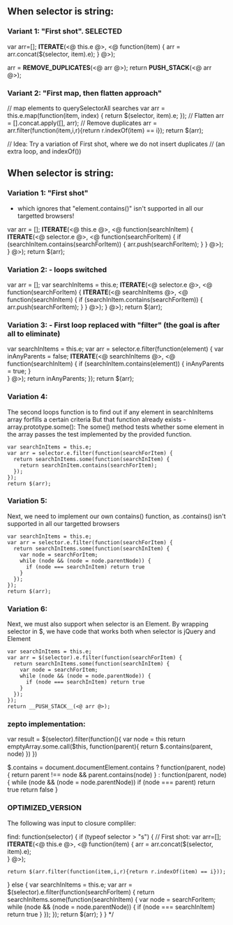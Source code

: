 ## When selector is string:

  ### Variant 1: "First shot". SELECTED
  var arr=[];
  __ITERATE__(<@ this.e @>, <@ function(item) {
    arr = arr.concat($(selector, item).e);
  } @>);

  arr = __REMOVE_DUPLICATES__(<@ arr @>);
  return __PUSH_STACK__(<@ arr @>);


  ### Variant 2: "First map, then flatten approach"

  // map elements to querySelectorAll searches
  var arr = this.e.map(function(item, index) {
    return $(selector, item).e;
  });
  // Flatten
  arr = [].concat.apply([], arr);
  // Remove duplicates
  arr = arr.filter(function(item,i,r){return r.indexOf(item) == i});
  return $(arr);


  // Idea: Try a variation of First shot, where we do not insert duplicates
  // (an extra loop, and indexOf())

## When selector is string:

### Variation 1: "First shot"
- which ignores that "element.contains()" isn't supported in all our targetted browsers!

var arr = [];
__ITERATE__(<@ this.e @>, <@ function(searchInItem) {
  __ITERATE__(<@ selector.e @>, <@ function(searchForItem) {
    if (searchInItem.contains(searchForItem)) {
      arr.push(searchForItem);
    }
  } @>);
} @>);
return $(arr);

### Variation 2: - loops switched
var arr = [];
var searchInItems = this.e;
__ITERATE__(<@ selector.e @>, <@ function(searchForItem) {
  __ITERATE__(<@ searchInItems @>, <@ function(searchInItem) {
    if (searchInItem.contains(searchForItem)) {
      arr.push(searchForItem);
    }
  } @>);
} @>);
return $(arr);

### Variation 3: - First loop replaced with "filter" (the goal is after all to eliminate)
var searchInItems = this.e;
var arr = selector.e.filter(function(element) {
  var inAnyParents = false;
  __ITERATE__(<@ searchInItems @>, <@ function(searchInItem) {
    if (searchInItem.contains(element)) {
      inAnyParents = true;
    }      
  } @>);
  return inAnyParents;
});
return $(arr);

### Variation 4:

The second loops function is to find out if any element in 
searchInItems array forfills a certain criteria
But that function already exists - array.prototype.some():
The some() method tests whether some element in the array passes the test implemented by the provided function.

```
var searchInItems = this.e;
var arr = selector.e.filter(function(searchForItem) {
  return searchInItems.some(function(searchInItem) {
    return searchInItem.contains(searchForItem);
  });
});
return $(arr);
```

### Variation 5:
Next, we need to implement our own contains() function,
as .contains() isn't supported in all our targetted browsers
```
var searchInItems = this.e;
var arr = selector.e.filter(function(searchForItem) {
  return searchInItems.some(function(searchInItem) {
    var node = searchForItem;
    while (node && (node = node.parentNode)) {
      if (node === searchInItem) return true
    }
  });
});
return $(arr);
```

### Variation 6:
Next, we must also support when selector is an Element.
By wrapping selector in $, we have code that works both when selector is jQuery and Element

```
var searchInItems = this.e;
var arr = $(selector).e.filter(function(searchForItem) {
  return searchInItems.some(function(searchInItem) {
    var node = searchForItem;
    while (node && (node = node.parentNode)) {
      if (node === searchInItem) return true
    }
  });
});
return __PUSH_STACK__(<@ arr @>);
```

### zepto implementation:
var result = $(selector).filter(function(){
    var node = this
    return emptyArray.some.call($this, function(parent){
      return $.contains(parent, node)
    })
  })

$.contains = document.documentElement.contains ?
  function(parent, node) {
    return parent !== node && parent.contains(node)
  } :
  function(parent, node) {
    while (node && (node = node.parentNode))
      if (node === parent) return true
    return false
  }



### OPTIMIZED_VERSION
The following was input to closure compliler:

find: function(selector) {
  if (typeof selector > "s") {
    // First shot:
    var arr=[];
    __ITERATE__(<@ this.e @>, <@ function(item) {
      arr = arr.concat($(selector, item).e);      
    } @>);

    return $(arr.filter(function(item,i,r){return r.indexOf(item) == i}));
  }
  else {
    var searchInItems = this.e;
    var arr = $(selector).e.filter(function(searchForItem) {
      return searchInItems.some(function(searchInItem) {
        var node = searchForItem;
        while (node && (node = node.parentNode)) {
          if (node === searchInItem) return true
        }
      });
    });
    return $(arr);
  }
}
*/
